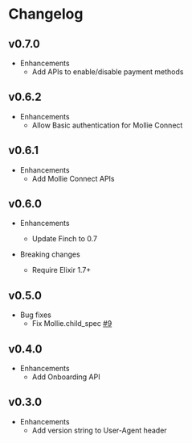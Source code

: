 # Changelog

## v0.7.0

  * Enhancements
    * Add APIs to enable/disable payment methods

## v0.6.2

  * Enhancements
    * Allow Basic authentication for Mollie Connect

## v0.6.1

  * Enhancements
    * Add Mollie Connect APIs

## v0.6.0

  * Enhancements
    * Update Finch to 0.7

  * Breaking changes
    * Require Elixir 1.7+

## v0.5.0

  * Bug fixes
    * Fix Mollie.child_spec [#9](https://github.com/jarroput/mollie/pull/9)

## v0.4.0

  * Enhancements
    * Add Onboarding API

## v0.3.0

  * Enhancements
    * Add version string to User-Agent header
